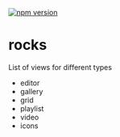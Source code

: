 [![npm version](https://badge.fury.io/js/spux-rocks.svg)](https://badge.fury.io/js/spux-rocks)

# rocks

List of views for different types

- editor
- gallery
- grid
- playlist
- video
- icons
